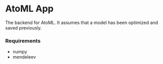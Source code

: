 # AtoML App

The backend for AtoML. It assumes that a model has been optimized and saved
previously.

### Requirements

*   numpy
*   mendeleev
